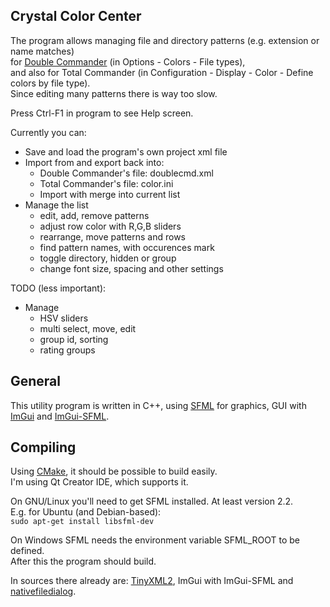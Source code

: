
## Crystal Color Center
The program allows managing file and directory patterns (e.g. extension or name matches)  
for [Double Commander](http://doublecmd.sourceforge.net/) (in Options - Colors - File types),  
and also for Total Commander (in Configuration - Display - Color - Define colors by file type).  
Since editing many patterns there is way too slow.  

Press Ctrl-F1 in program to see Help screen.  

Currently you can:
- Save and load the program's own project xml file
- Import from and export back into:
  * Double Commander's file: doublecmd.xml
  * Total Commander's file: color.ini
  * Import with merge into current list
- Manage the list
  * edit, add, remove patterns
  * adjust row color with R,G,B sliders
  * rearrange, move patterns and rows
  * find pattern names, with occurences mark
  * toggle directory, hidden or group
  * change font size, spacing and other settings
  
TODO (less important):
- Manage
  * HSV sliders
  * multi select, move, edit
  * group id, sorting
  * rating groups

## General
This utility program is written in C++, using [SFML](https://github.com/SFML/SFML) for graphics,
GUI with [ImGui](https://github.com/ocornut/imgui) and [ImGui-SFML](https://github.com/eliasdaler/imgui-sfml).

## Compiling
Using [CMake](https://cmake.org/), it should be possible to build easily.  
I'm using Qt Creator IDE, which supports it.  

On GNU/Linux you'll need to get SFML installed. At least version 2.2.  
E.g. for Ubuntu (and Debian-based):  
`sudo apt-get install libsfml-dev`  

On Windows SFML needs the environment variable SFML_ROOT to be defined.  
After this the program should build.  

In sources there already are: [TinyXML2](https://github.com/leethomason/tinyxml2), ImGui with ImGui-SFML and [nativefiledialog](https://github.com/mlabbe/nativefiledialog).  
